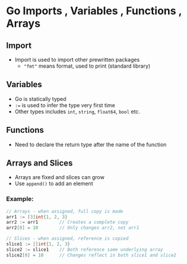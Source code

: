 # Go Imports , Variables , Functions , Arrays

## Import
* Import is used to import other prewritten packages
  * `"fmt"` means format, used to print (standard library)

## Variables
* Go is statically typed
* `:=` is used to infer the type very first time
* Other types includes `int`, `string`, `float64`, `bool` etc.

## Functions
* Need to declare the return type after the name of the function

## Arrays and Slices
* Arrays are fixed and slices can grow
* Use `append()` to add an element

### Example:
```go
// Arrays - when assigned, full copy is made
arr1 := [3]int{1, 2, 3}
arr2 := arr1        // Creates a complete copy
arr2[0] = 10        // Only changes arr2, not arr1

// Slices - when assigned, reference is copied
slice1 := []int{1, 2, 3}
slice2 := slice1    // Both reference same underlying array
slice2[0] = 10      // Changes reflect in both slice1 and slice2